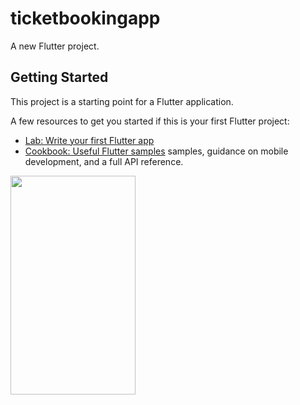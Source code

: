 # ticketbookingapp

A new Flutter project.

## Getting Started

This project is a starting point for a Flutter application.

A few resources to get you started if this is your first Flutter project:

- [Lab: Write your first Flutter app](https://docs.flutter.dev/get-started/codelab)
- [Cookbook: Useful Flutter samples](https://docs.flutter.dev/cookbook)
samples, guidance on mobile development, and a full API reference.
<img src="https://github.com/ahmedmaher15/ticket-booking-app/assets/69214341/d3ad5faa-9f65-4bbd-801f-4fe902eb64e5" width="200" height="350">

